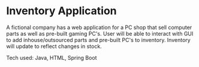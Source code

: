 # Inventory Application
A fictional company has a web application for a PC shop that sell computer parts as well as pre-built gaming PC's. User will be able to interact with GUI to add inhouse/outsourced parts and pre-built PC's to inventory. Inventory will update to reflect changes in stock.

Tech used: Java, HTML, Spring Boot